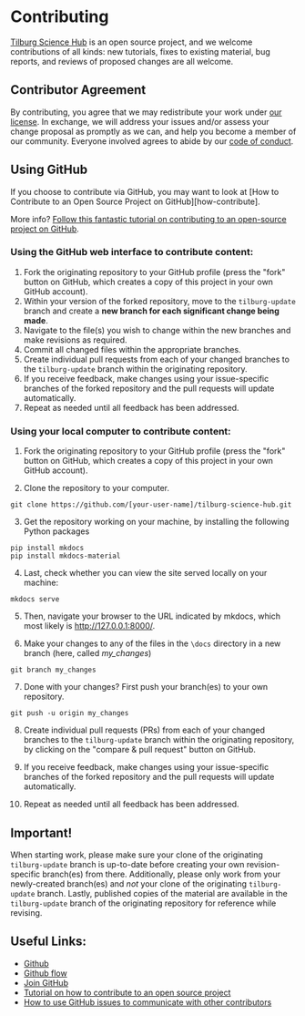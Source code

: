 # Contributing

[Tilburg Science Hub](https://github.com/hannesdatta/tilburg-science-hub) is an open source project,
and we welcome contributions of all kinds:
new tutorials,
fixes to existing material,
bug reports,
and reviews of proposed changes are all welcome.

## Contributor Agreement

By contributing,
you agree that we may redistribute your work under [our license](README.md#License).
In exchange,
we will address your issues and/or assess your change proposal as promptly as we can,
and help you become a member of our community.
Everyone involved
agrees to abide by our [code of conduct](CONDUCT.md).

## Using GitHub

If you choose to contribute via GitHub, you may want to look at
[How to Contribute to an Open Source Project on GitHub][how-contribute].

<!--To manage changes, we follow [GitHub flow][github-flow].

Each lesson has one or two maintainers who review issues and pull requests or encourage others to do so.
The maintainers have final say over what gets merged into the lesson.
-->


More info? [Follow this fantastic tutorial on contributing to an open-source
project on GitHub](https://akrabat.com/the-beginners-guide-to-contributing-to-a-github-project/).

### Using the GitHub web interface to contribute content:

1.  Fork the originating repository to your GitHub profile (press the "fork" button
on GitHub, which creates a copy of this project in your own GitHub account).
2.  Within your version of the forked repository, move to the `tilburg-update` branch and
create a **new branch for each significant change being made**.
3.  Navigate to the file(s) you wish to change within the new branches and make revisions as required.
4.  Commit all changed files within the appropriate branches.
5.  Create individual pull requests from each of your changed branches
to the `tilburg-update` branch within the originating repository.
6.  If you receive feedback, make changes using your issue-specific branches of the forked
repository and the pull requests will update automatically.
7.  Repeat as needed until all feedback has been addressed.

### Using your local computer to contribute content:

1.  Fork the originating repository to your GitHub profile (press the "fork" button
on GitHub, which creates a copy of this project in your own GitHub account).

2. Clone the repository to your computer.
```{.bash}
git clone https://github.com/[your-user-name]/tilburg-science-hub.git
```

3. Get the repository working on your machine, by installing the following
Python packages
```{.bash, id:"j29ie3c7"}
pip install mkdocs
pip install mkdocs-material
```

4. Last, check whether you can view the site served locally on your machine:

```{.bash}
mkdocs serve
```
5. Then, navigate your browser to the URL indicated by mkdocs, which most likely is http://127.0.0.1:8000/.

6. Make your changes to any of the files in the `\docs` directory in a new branch (here, called *my_changes*)

```{.bash}
git branch my_changes
```

7. Done with your changes? First push your branch(es) to your own repository.

```{.bash}
git push -u origin my_changes
```

8. Create individual pull requests (PRs) from each of your changed branches
to the `tilburg-update` branch within the originating repository, by clicking
on the "compare & pull request" button on GitHub.

9.  If you receive feedback, make changes using your issue-specific branches of the forked
repository and the pull requests will update automatically.
10.  Repeat as needed until all feedback has been addressed.

## Important!
When starting work, please make sure your clone of the originating `tilburg-update` branch is up-to-date
before creating your own revision-specific branch(es) from there.
Additionally, please only work from your newly-created branch(es) and *not*
your clone of the originating `tilburg-update` branch.
Lastly, published copies of the material are available in the `tilburg-update` branch of the originating
repository for reference while revising.

## Useful Links:
- [Github](https://github.com)
- [Github flow](https://guides.github.com/introduction/flow/)
- [Join GitHub](https://github.com/join)
- [Tutorial on how to contribute to an open source project](https://egghead.io/series/how-to-contribute-to-an-open-source-project-on-github)
- [How to use GitHub issues to communicate with other contributors](https://guides.github.com/features/issues/)
